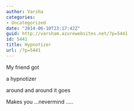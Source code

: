 ```yaml
---
author: Varsha
categories:
- Uncategorized
date: "2014-06-10T23:17:42Z"
guid: http://varsham.azurewebsites.net/?p=5441
id: 5441
title: Hypnotizer
url: /?p=5441
---
```


My friend got
  
a hypnotizer
  
around and around it goes
  
Makes you ...nevermind .....